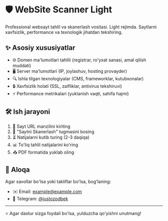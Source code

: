 # 🛡️ WebSite Scanner Light

Professional websayt tahlil va skanerlash vositasi. Light rejimda. Saytlarni xavfsizlik, performance va texnologik jihatdan tekshiring.

## ✨ Asosiy xususiyatlar
- 🌐 Domen ma'lumotlari tahlili (registrar, ro'yxat sanasi, amal qilish muddati)
- 🖥️ Server ma'lumotlari (IP, joylashuv, hosting provayder)
- 🔍 Ishla tilgan texnologiyalar (CMS, frameworklar, kutubxonalar)
- 🔒 Xavfsizlik holati (SSL, zaifliklar, antivirus tekshiruvi)
- ⚡ Performance metrikalari (yuklanish vaqti, sahifa hajmi)

## 🛠️ Ish jarayoni
1. 🔗 Sayt URL manzilini kiriting
2. 🔎 "Saytni Skanerlash" tugmasini bosing
3. ⏳ Natijalarni kutib turing (2-3 daqiqa)
4. 📊 To'liq tahlil natijalarini ko'ring
5. 📥 PDF formatida yuklab oling

## 📱 Aloqa
Agar savollar bo'lsa yoki takliflar bo'lsa, bog'laning:
- ✉️ Email: example@example.com
- 📱 Telegram: [@justozodbek](https://t.me/justozodbek)

---
⭐ Agar dastur sizga foydali bo'lsa, yulduzcha qo'yishni unutmang!
